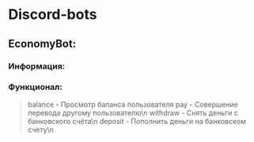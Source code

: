 # Discord-bots

## EconomyBot:
### Информация:
>

### Функционал:
> balance - Просмотр баланса пользователя<span></span>
> pay - Совершение перевода другому пользователю\n
> withdraw - Снять деньги с банковского счёта\n
> deposit - Пополнить деньги на банковском счету\n


